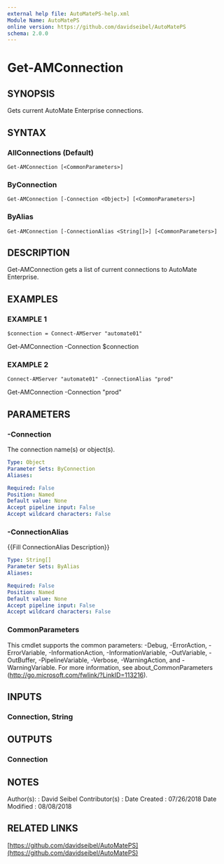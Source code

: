 ```yaml
---
external help file: AutoMatePS-help.xml
Module Name: AutoMatePS
online version: https://github.com/davidseibel/AutoMatePS
schema: 2.0.0
---
```


# Get-AMConnection

## SYNOPSIS
Gets current AutoMate Enterprise connections.

## SYNTAX

### AllConnections (Default)
```
Get-AMConnection [<CommonParameters>]
```

### ByConnection
```
Get-AMConnection [-Connection <Object>] [<CommonParameters>]
```

### ByAlias
```
Get-AMConnection [-ConnectionAlias <String[]>] [<CommonParameters>]
```

## DESCRIPTION
Get-AMConnection gets a list of current connections to AutoMate Enterprise.

## EXAMPLES

### EXAMPLE 1
```
$connection = Connect-AMServer "automate01"
```

Get-AMConnection -Connection $connection

### EXAMPLE 2
```
Connect-AMServer "automate01" -ConnectionAlias "prod"
```

Get-AMConnection -Connection "prod"

## PARAMETERS

### -Connection
The connection name(s) or object(s).

```yaml
Type: Object
Parameter Sets: ByConnection
Aliases:

Required: False
Position: Named
Default value: None
Accept pipeline input: False
Accept wildcard characters: False
```

### -ConnectionAlias
{{Fill ConnectionAlias Description}}

```yaml
Type: String[]
Parameter Sets: ByAlias
Aliases:

Required: False
Position: Named
Default value: None
Accept pipeline input: False
Accept wildcard characters: False
```

### CommonParameters
This cmdlet supports the common parameters: -Debug, -ErrorAction, -ErrorVariable, -InformationAction, -InformationVariable, -OutVariable, -OutBuffer, -PipelineVariable, -Verbose, -WarningAction, and -WarningVariable.
For more information, see about_CommonParameters (http://go.microsoft.com/fwlink/?LinkID=113216).

## INPUTS

### Connection, String

## OUTPUTS

### Connection

## NOTES
Author(s):     : David Seibel
Contributor(s) :
Date Created   : 07/26/2018
Date Modified  : 08/08/2018

## RELATED LINKS

[https://github.com/davidseibel/AutoMatePS](https://github.com/davidseibel/AutoMatePS)

